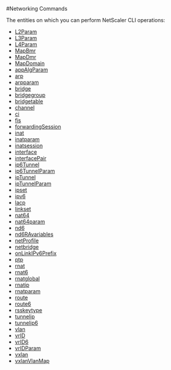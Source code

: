 #Networking Commands

The entities on which you can perform NetScaler CLI operations:
<ul><li><a href="../../network/l2param/l2param">L2Param</a></li><li><a href="../../network/l3param/l3param">L3Param</a></li><li><a href="../../network/l4param/l4param">L4Param</a></li><li><a href="../../network/mapbmr/mapbmr">MapBmr</a></li><li><a href="../../network/mapdmr/mapdmr">MapDmr</a></li><li><a href="../../network/mapdomain/mapdomain">MapDomain</a></li><li><a href="../../network/appalgparam/appalgparam">appAlgParam</a></li><li><a href="../../network/arp/arp">arp</a></li><li><a href="../../network/arpparam/arpparam">arpparam</a></li><li><a href="../../network/bridge/bridge">bridge</a></li><li><a href="../../network/bridgegroup/bridgegroup">bridgegroup</a></li><li><a href="../../network/bridgetable/bridgetable">bridgetable</a></li><li><a href="../../network/channel/channel">channel</a></li><li><a href="../../network/ci/ci">ci</a></li><li><a href="../../network/fis/fis">fis</a></li><li><a href="../../network/forwardingsession/forwardingsession">forwardingSession</a></li><li><a href="../../network/inat/inat">inat</a></li><li><a href="../../network/inatparam/inatparam">inatparam</a></li><li><a href="../../network/inatsession/inatsession">inatsession</a></li><li><a href="../../network/interface/interface">interface</a></li><li><a href="../../network/interfacepair/interfacepair">interfacePair</a></li><li><a href="../../network/ip6tunnel/ip6tunnel">ip6Tunnel</a></li><li><a href="../../network/ip6tunnelparam/ip6tunnelparam">ip6TunnelParam</a></li><li><a href="../../network/iptunnel/iptunnel">ipTunnel</a></li><li><a href="../../network/iptunnelparam/iptunnelparam">ipTunnelParam</a></li><li><a href="../../network/ipset/ipset">ipset</a></li><li><a href="../../network/ipv6/ipv6">ipv6</a></li><li><a href="../../network/lacp/lacp">lacp</a></li><li><a href="../../network/linkset/linkset">linkset</a></li><li><a href="../../network/nat64/nat64">nat64</a></li><li><a href="../../network/nat64param/nat64param">nat64param</a></li><li><a href="../../network/nd6/nd6">nd6</a></li><li><a href="../../network/nd6ravariables/nd6ravariables">nd6RAvariables</a></li><li><a href="../../network/netprofile/netprofile">netProfile</a></li><li><a href="../../network/netbridge/netbridge">netbridge</a></li><li><a href="../../network/onlinkipv6prefix/onlinkipv6prefix">onLinkIPv6Prefix</a></li><li><a href="../../network/ptp/ptp">ptp</a></li><li><a href="../../network/rnat/rnat">rnat</a></li><li><a href="../../network/rnat6/rnat6">rnat6</a></li><li><a href="../../network/rnatglobal/rnatglobal">rnatglobal</a></li><li><a href="../../network/rnatip/rnatip">rnatip</a></li><li><a href="../../network/rnatparam/rnatparam">rnatparam</a></li><li><a href="../../network/route/route">route</a></li><li><a href="../../network/route6/route6">route6</a></li><li><a href="../../network/rsskeytype/rsskeytype">rsskeytype</a></li><li><a href="../../network/tunnelip/tunnelip">tunnelip</a></li><li><a href="../../network/tunnelip6/tunnelip6">tunnelip6</a></li><li><a href="../../network/vlan/vlan">vlan</a></li><li><a href="../../network/vrid/vrid">vrID</a></li><li><a href="../../network/vrid6/vrid6">vrID6</a></li><li><a href="../../network/vridparam/vridparam">vrIDParam</a></li><li><a href="../../network/vxlan/vxlan">vxlan</a></li><li><a href="../../network/vxlanvlanmap/vxlanvlanmap">vxlanVlanMap</a></li></ul>



